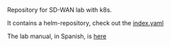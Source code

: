 
Repository for SD-WAN lab with k8s.

It contains a helm-repository, check out the [index.yaml](index.yaml)
 
The lab manual, in Spanish, is [here](doc/rdsv-p4.md)

